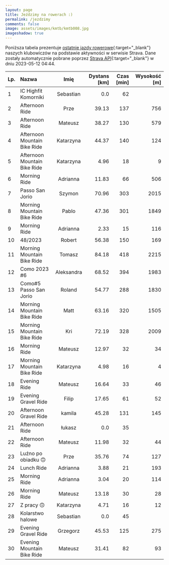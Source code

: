```yaml
---
layout: page
title: Jeździmy na rowerach :)
permalink: /jezdzimy
comments: false
image: assets/images/kmtb/kmtb008.jpg
imageshadow: true
---
```


Poniższa tabela prezentuje [ostatnie jazdy rowerowe](https://www.strava.com/clubs/336381){:target="_blank"} naszych klubowiczów na podstawie aktywności w serwisie Strava. Dane zostały automatycznie pobrane poprzez [Strava API](https://developers.strava.com/docs/reference/#api-Clubs-getClubActivitiesById){:target="_blank"} w dniu 2023-05-12 04:44.

Lp. | Nazwa | Imię | Dystans [km] | Czas [min] | Wysokość [m]
:--- | :--- | :---: | ---: | ---: | ---:
1|IC Highfit Komorniki|Sebastian|0.0|62|
2|Afternoon Ride|Prze|39.13|137|756
3|Afternoon Ride|Mateusz|38.27|130|579
4|Afternoon Mountain Bike Ride|Katarzyna|44.37|140|124
5|Afternoon Mountain Bike Ride|Katarzyna|4.96|18|9
6|Morning Ride|Adrianna|11.83|66|506
7|Passo San Jorio|Szymon|70.96|303|2015
8|Morning Mountain Bike Ride|Pablo|47.36|301|1849
9|Morning Ride|Adrianna|2.33|15|116
10|48/2023|Robert|56.38|150|169
11|Morning Mountain Bike Ride|Tomasz|84.18|418|2215
12|Como 2023 #6|Aleksandra|68.52|394|1983
13|Como#5 Passo San Jorio|Roland|54.77|288|1830
14|Morning Mountain Bike Ride|Matt|63.16|320|1505
15|Morning Mountain Bike Ride|Kri|72.19|328|2009
16|Morning Ride|Mateusz|12.97|32|34
17|Morning Mountain Bike Ride|Katarzyna|4.98|16|4
18|Evening Ride|Mateusz|16.64|33|46
19|Evening Gravel Ride|Filip|17.65|61|52
20|Afternoon Gravel Ride|kamila|45.28|131|145
21|Afternoon Ride|łukasz|0.0|35|
22|Afternoon Ride|Mateusz|11.98|32|44
23|Luźno po obiadku 🙃|Prze|35.76|74|127
24|Lunch Ride|Adrianna|3.88|21|193
25|Morning Ride|Adrianna|3.04|20|114
26|Morning Ride|Mateusz|13.18|30|28
27|Z pracy 🙃|Katarzyna|4.71|16|12
28|Kolarstwo halowe|Sebastian|0.0|45|
29|Evening Gravel Ride|Grzegorz|45.53|125|275
30|Evening Mountain Bike Ride|Mateusz|31.41|82|93
